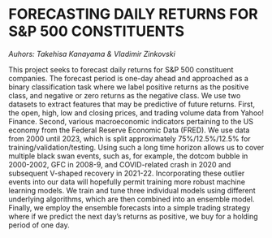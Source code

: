 # FORECASTING DAILY RETURNS FOR S&P 500 CONSTITUENTS
*Auhors: Takehisa Kanayama & Vladimir Zinkovski*

This project seeks to forecast daily returns for S&P 500 constituent companies. The forecast period is one-day ahead and approached as a binary classification task where we label positive returns as the positive class, and negative or zero returns as the negative class. We use two datasets to extract features that may be predictive of future returns. First, the open, high, low and closing prices, and trading volume data from Yahoo! Finance. Second, various macroeconomic indicators pertaining to the US economy from the Federal Reserve Economic Data (FRED). We use data from 2000 until 2023, which is split approximately 75%/12.5%/12.5% for training/validation/testing. Using such a long time horizon allows us to cover multiple black swan events, such as, for example, the dotcom bubble in 2000-2002, GFC in 2008-9, and COVID-related crash in 2020 and subsequent V-shaped recovery in 2021-22. Incorporating these outlier events into our data will hopefully permit training more robust machine learning models. We train and tune three individual models using different underlying algorithms, which are then combined into an ensemble model. Finally, we employ the ensemble forecasts into a simple trading strategy where if we predict the next day’s returns as positive, we buy for a holding period of one day.
